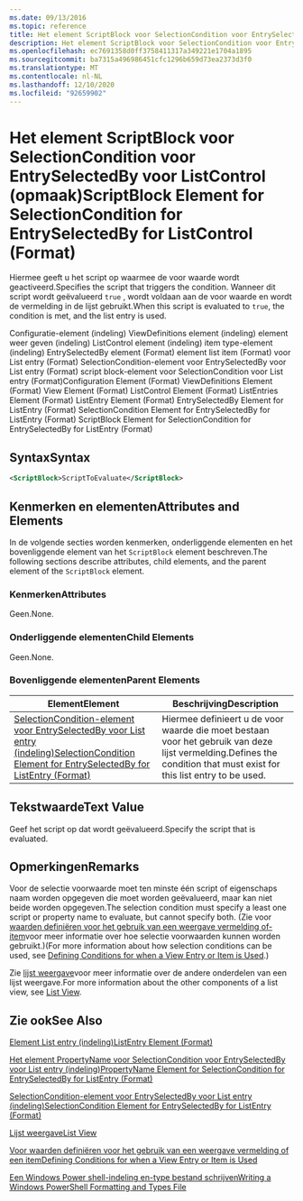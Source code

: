 ```yaml
---
ms.date: 09/13/2016
ms.topic: reference
title: Het element ScriptBlock voor SelectionCondition voor EntrySelectedBy voor ListControl (opmaak)
description: Het element ScriptBlock voor SelectionCondition voor EntrySelectedBy voor ListControl (opmaak)
ms.openlocfilehash: ec7691358d0ff3758411317a349221e1704a1895
ms.sourcegitcommit: ba7315a496986451cfc1296b659d73ea2373d3f0
ms.translationtype: MT
ms.contentlocale: nl-NL
ms.lasthandoff: 12/10/2020
ms.locfileid: "92659902"
---
```

# <a name="scriptblock-element-for-selectioncondition-for-entryselectedby-for-listcontrol-format"></a><span data-ttu-id="efdfd-103">Het element ScriptBlock voor SelectionCondition voor EntrySelectedBy voor ListControl (opmaak)</span><span class="sxs-lookup"><span data-stu-id="efdfd-103">ScriptBlock Element for SelectionCondition for EntrySelectedBy for ListControl (Format)</span></span>

<span data-ttu-id="efdfd-104">Hiermee geeft u het script op waarmee de voor waarde wordt geactiveerd.</span><span class="sxs-lookup"><span data-stu-id="efdfd-104">Specifies the script that triggers the condition.</span></span> <span data-ttu-id="efdfd-105">Wanneer dit script wordt geëvalueerd `true` , wordt voldaan aan de voor waarde en wordt de vermelding in de lijst gebruikt.</span><span class="sxs-lookup"><span data-stu-id="efdfd-105">When this script is evaluated to `true`, the condition is met, and the list entry is used.</span></span>

<span data-ttu-id="efdfd-106">Configuratie-element (indeling) ViewDefinitions element (indeling) element weer geven (indeling) ListControl element (indeling) item type-element (indeling) EntrySelectedBy element (Format) element list item (Format) voor List entry (Format) SelectionCondition-element voor EntrySelectedBy voor List entry (Format) script block-element voor SelectionCondition voor List entry (Format)</span><span class="sxs-lookup"><span data-stu-id="efdfd-106">Configuration Element (Format) ViewDefinitions Element (Format) View Element (Format) ListControl Element (Format) ListEntries Element (Format) ListEntry Element (Format) EntrySelectedBy Element for ListEntry (Format) SelectionCondition Element for EntrySelectedBy for ListEntry (Format) ScriptBlock Element for SelectionCondition for EntrySelectedBy for ListEntry (Format)</span></span>

## <a name="syntax"></a><span data-ttu-id="efdfd-107">Syntax</span><span class="sxs-lookup"><span data-stu-id="efdfd-107">Syntax</span></span>

```xml
<ScriptBlock>ScriptToEvaluate</ScriptBlock>
```

## <a name="attributes-and-elements"></a><span data-ttu-id="efdfd-108">Kenmerken en elementen</span><span class="sxs-lookup"><span data-stu-id="efdfd-108">Attributes and Elements</span></span>

<span data-ttu-id="efdfd-109">In de volgende secties worden kenmerken, onderliggende elementen en het bovenliggende element van het `ScriptBlock` element beschreven.</span><span class="sxs-lookup"><span data-stu-id="efdfd-109">The following sections describe attributes, child elements, and the parent element of the `ScriptBlock` element.</span></span>

### <a name="attributes"></a><span data-ttu-id="efdfd-110">Kenmerken</span><span class="sxs-lookup"><span data-stu-id="efdfd-110">Attributes</span></span>

<span data-ttu-id="efdfd-111">Geen.</span><span class="sxs-lookup"><span data-stu-id="efdfd-111">None.</span></span>

### <a name="child-elements"></a><span data-ttu-id="efdfd-112">Onderliggende elementen</span><span class="sxs-lookup"><span data-stu-id="efdfd-112">Child Elements</span></span>

<span data-ttu-id="efdfd-113">Geen.</span><span class="sxs-lookup"><span data-stu-id="efdfd-113">None.</span></span>

### <a name="parent-elements"></a><span data-ttu-id="efdfd-114">Bovenliggende elementen</span><span class="sxs-lookup"><span data-stu-id="efdfd-114">Parent Elements</span></span>

|<span data-ttu-id="efdfd-115">Element</span><span class="sxs-lookup"><span data-stu-id="efdfd-115">Element</span></span>|<span data-ttu-id="efdfd-116">Beschrijving</span><span class="sxs-lookup"><span data-stu-id="efdfd-116">Description</span></span>|
|-------------|-----------------|
|[<span data-ttu-id="efdfd-117">SelectionCondition-element voor EntrySelectedBy voor List entry (indeling)</span><span class="sxs-lookup"><span data-stu-id="efdfd-117">SelectionCondition Element for EntrySelectedBy for ListEntry (Format)</span></span>](./selectioncondition-element-for-entryselectedby-for-listcontrol-format.md)|<span data-ttu-id="efdfd-118">Hiermee definieert u de voor waarde die moet bestaan voor het gebruik van deze lijst vermelding.</span><span class="sxs-lookup"><span data-stu-id="efdfd-118">Defines the condition that must exist for this list entry to be used.</span></span>|

## <a name="text-value"></a><span data-ttu-id="efdfd-119">Tekstwaarde</span><span class="sxs-lookup"><span data-stu-id="efdfd-119">Text Value</span></span>

<span data-ttu-id="efdfd-120">Geef het script op dat wordt geëvalueerd.</span><span class="sxs-lookup"><span data-stu-id="efdfd-120">Specify the script that is evaluated.</span></span>

## <a name="remarks"></a><span data-ttu-id="efdfd-121">Opmerkingen</span><span class="sxs-lookup"><span data-stu-id="efdfd-121">Remarks</span></span>

<span data-ttu-id="efdfd-122">Voor de selectie voorwaarde moet ten minste één script of eigenschaps naam worden opgegeven die moet worden geëvalueerd, maar kan niet beide worden opgegeven.</span><span class="sxs-lookup"><span data-stu-id="efdfd-122">The selection condition must specify a least one script or property name to evaluate, but cannot specify both.</span></span> <span data-ttu-id="efdfd-123">(Zie voor [waarden definiëren voor het gebruik van een weergave vermelding of-item](./defining-conditions-for-displaying-data.md)voor meer informatie over hoe selectie voorwaarden kunnen worden gebruikt.)</span><span class="sxs-lookup"><span data-stu-id="efdfd-123">(For more information about how selection conditions can be used, see [Defining Conditions for when a View Entry or Item is Used](./defining-conditions-for-displaying-data.md).)</span></span>

<span data-ttu-id="efdfd-124">Zie [lijst weergave](./creating-a-list-view.md)voor meer informatie over de andere onderdelen van een lijst weergave.</span><span class="sxs-lookup"><span data-stu-id="efdfd-124">For more information about the other components of a list view, see [List View](./creating-a-list-view.md).</span></span>

## <a name="see-also"></a><span data-ttu-id="efdfd-125">Zie ook</span><span class="sxs-lookup"><span data-stu-id="efdfd-125">See Also</span></span>

[<span data-ttu-id="efdfd-126">Element List entry (indeling)</span><span class="sxs-lookup"><span data-stu-id="efdfd-126">ListEntry Element (Format)</span></span>](./listentry-element-for-listcontrol-format.md)

[<span data-ttu-id="efdfd-127">Het element PropertyName voor SelectionCondition voor EntrySelectedBy voor List entry (indeling)</span><span class="sxs-lookup"><span data-stu-id="efdfd-127">PropertyName Element for SelectionCondition for EntrySelectedBy for ListEntry (Format)</span></span>](./propertyname-element-for-selectioncondition-for-entryselectedby-for-listcontrol-format.md)

[<span data-ttu-id="efdfd-128">SelectionCondition-element voor EntrySelectedBy voor List entry (indeling)</span><span class="sxs-lookup"><span data-stu-id="efdfd-128">SelectionCondition Element for EntrySelectedBy for ListEntry (Format)</span></span>](./selectioncondition-element-for-entryselectedby-for-listcontrol-format.md)

[<span data-ttu-id="efdfd-129">Lijst weergave</span><span class="sxs-lookup"><span data-stu-id="efdfd-129">List View</span></span>](./creating-a-list-view.md)

[<span data-ttu-id="efdfd-130">Voor waarden definiëren voor het gebruik van een weergave vermelding of een item</span><span class="sxs-lookup"><span data-stu-id="efdfd-130">Defining Conditions for when a View Entry or Item is Used</span></span>](./defining-conditions-for-displaying-data.md)

[<span data-ttu-id="efdfd-131">Een Windows Power shell-indeling en-type bestand schrijven</span><span class="sxs-lookup"><span data-stu-id="efdfd-131">Writing a Windows PowerShell Formatting and Types File</span></span>](./writing-a-powershell-formatting-file.md)
